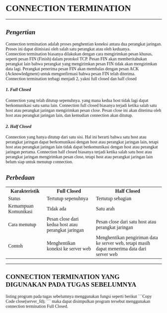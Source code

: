 **<h1 style="font-family:bahnschrift;">CONNECTION TERMINATION</h1>**
***

***<h2 style="font-family:bahnschrift;">Pengertian</h2>***
 <div class ="isi" style="font-family:bahnschrift;"> Connection termination adalah proses penghentian koneksi antara dua perangkat jaringan. Proses ini dapat diinisiasi oleh salah satu perangkat atau oleh keduanya. 
 
 <div class ="isi" style="font-family:bahnschrift;">Connection termination biasanya dilakukan dengan cara mengirimkan pesan khusus, seperti pesan FIN (Finish) dalam protokol TCP. Pesan FIN akan memberitahukan perangkat lain bahwa perangkat yang mengirimkan pesan FIN tidak akan mengirimkan data lagi. Perangkat penerima pesan FIN akan membalas dengan pesan ACK (Acknowledgment) untuk mengonfirmasi bahwa pesan FIN telah diterima. 
 
 <div class ="isi" style="font-family:bahnschrift;">Connection termination terbagi menjadi 2, yakni full closed dan half closed

***<h4 style="font-family:bahnschrift;">1. Full Closed</h4>***
 <div class ="isi" style="font-family:bahnschrift;">Connection yang telah ditutup sepenuhnya. yang mana kedua host tidak lagi dapat berkomunikasi satu sama lain. Connection full closed biasanya terjadi ketika salah satu host atau perangkat jaringan mengirimkan pesan close. Pesan close ini akan diterima oleh host atau perangkat jaringan lain, dan kemudian connection akan ditutup.

 ***<h4 style="font-family:bahnschrift;">2. Half Closed</h4>***
 <div class ="isi" style="font-family:bahnschrift;">Connection yang hanya ditutup dari satu sisi. Hal ini berarti bahwa satu host atau perangkat jaringan dapat berkomunikasi dengan host atau perangkat jaringan lain, tetapi host atau perangkat jaringan lain tidak dapat berkomunikasi dengan host atau perangkat jaringan pertama. Connection half closed biasanya terjadi ketika salah satu host atau perangkat jaringan mengirimkan pesan close, tetapi host atau perangkat jaringan lain belum siap untuk menutup connection.

 ***<h2 style="font-family:bahnschrift;">Perbedaan</h2>***
<table style="font-family:bahnschrift;">
<tr>
    <th>Karakteristik</th>
    <th>Full Closed</th>
    <th>Half Closed</th>
</tr>
<tr>
<td>Status</td>
<td>Tertutup sepenuhnya</td>
<td>Tertutup sebagian</td>
</tr>
<tr>
    <td>Kemampuan Komunikasi</td>
    <td>Tidak ada</td>
    <td>Satu arah</td>
</tr>
<tr>
    <td>Cara menutup</td>
    <td>Pesan close dari kedua host atau perangkat jaringan</td>
    <td>Pesan close dari satu host atau perangkat jaringan</td>
</tr>
<tr>
    <td>Contoh</td>
    <td>Menghentikan koneksi ke server web</td>
    <td>Menghentikan pengiriman data ke server web, tetapi masih dapat menerima data dari server web</td>
</tr>
</table>

***

**<h2 style="font-family:bahnschrift;">CONNECTION TERMINATION YANG DIGUNAKAN PADA TUGAS SEBELUMNYA</h2>**
<div class ="isi" style="font-family:bahnschrift;"> listing program pada tugas sebelumnya menggunakan fungsi seperti berikut
```Copy Code
close(server_fd);
```
maka dapat disimpulkan program tersebut menggunakan connection termination Full Closed.
